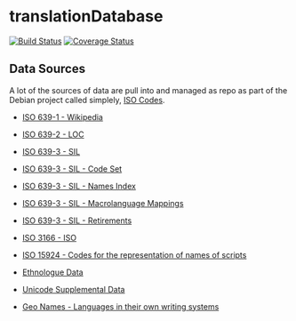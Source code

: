 translationDatabase
===================

[![Build Status](https://travis-ci.org/Door43/translationDatabaseWeb.svg)](https://travis-ci.org/Door43/translationDatabaseWeb)
[![Coverage Status](https://img.shields.io/coveralls/Door43/translationDatabaseWeb.svg)](https://coveralls.io/r/Door43/translationDatabaseWeb)


## Data Sources

A lot of the sources of data are pull into and managed as repo as part of the
Debian project called simplely, [ISO Codes](https://alioth.debian.org/anonscm/git/iso-codes/iso-codes.git).

* [ISO 639-1 - Wikipedia](http://en.wikipedia.org/wiki/List_of_ISO_639-1_codes)
* [ISO 639-2 - LOC](http://www.loc.gov/standards/iso639-2/)
* [ISO 639-3 - SIL](http://www-01.sil.org/iso639-3/download.asp)
 * [ISO 639-3 - SIL - Code Set](http://www-01.sil.org/iso639-3/iso-639-3.tab)
 * [ISO 639-3 - SIL - Names Index](http://www-01.sil.org/iso639-3/iso-639-3_Name_Index.tab)
 * [ISO 639-3 - SIL - Macrolanguage Mappings](http://www-01.sil.org/iso639-3/iso-639-3-macrolanguages.tab)
 * [ISO 639-3 - SIL - Retirements](http://www-01.sil.org/iso639-3/iso-639-3_Retirements.tab)
* [ISO 3166 - ISO](http://www.iso.org/iso/country_codes)
* [ISO 15924 - Codes for the representation of names of scripts](http://www.unicode.org/iso15924/iso15924.txt.zip)

* [Ethnologue Data](http://www.ethnologue.com/codes/download-code-tables)
* [Unicode Supplemental Data](http://unicode.org/repos/cldr/trunk/common/supplemental/supplementalData.xml)
* [Geo Names - Languages in their own writing systems](http://www.geonames.de/languages.html)
